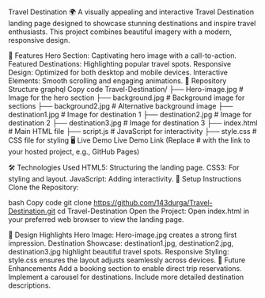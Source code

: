 Travel Destination 🌍
A visually appealing and interactive Travel Destination landing page designed to showcase stunning destinations and inspire travel enthusiasts. This project combines beautiful imagery with a modern, responsive design.

🌟 Features
Hero Section: Captivating hero image with a call-to-action.
Featured Destinations: Highlighting popular travel spots.
Responsive Design: Optimized for both desktop and mobile devices.
Interactive Elements: Smooth scrolling and engaging animations.
📂 Repository Structure
graphql
Copy code
Travel-Destination/
├── Hero-image.jpg        # Image for the hero section
├── background.jpg        # Background image for sections
├── background2.jpg       # Alternative background image
├── destination1.jpg      # Image for destination 1
├── destination2.jpg      # Image for destination 2
├── destination3.jpg      # Image for destination 3
├── index.html            # Main HTML file
├── script.js             # JavaScript for interactivity
├── style.css             # CSS file for styling
🖥️ Live Demo
Live Demo Link
(Replace # with the link to your hosted project, e.g., GitHub Pages)

🛠️ Technologies Used
HTML5: Structuring the landing page.
CSS3: For styling and layout.
JavaScript: Adding interactivity.
🔧 Setup Instructions
Clone the Repository:

bash
Copy code
git clone https://github.com/143durga/Travel-Destination.git
cd Travel-Destination
Open the Project: Open index.html in your preferred web browser to view the landing page.

🎨 Design Highlights
Hero Image: Hero-image.jpg creates a strong first impression.
Destination Showcase: destination1.jpg, destination2.jpg, destination3.jpg highlight beautiful travel spots.
Responsive Styling: style.css ensures the layout adjusts seamlessly across devices.
🌟 Future Enhancements
Add a booking section to enable direct trip reservations.
Implement a carousel for destinations.
Include more detailed destination descriptions.
